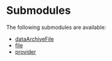 # Submodules <a name="Submodules" id="submodules"></a>

The following submodules are available:
- [dataArchiveFile](./dataArchiveFile.typescript.md)
- [file](./file.typescript.md)
- [provider](./provider.typescript.md)